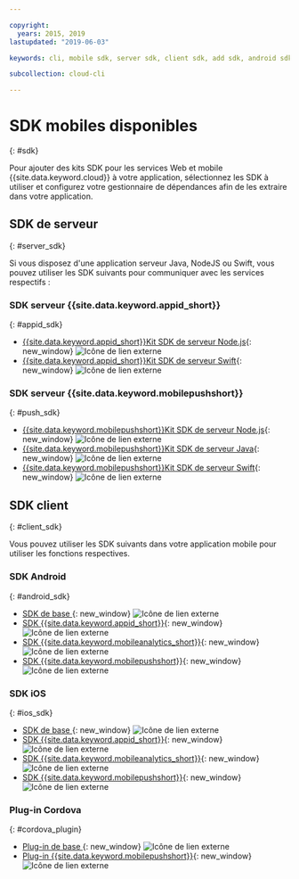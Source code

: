 ```yaml
---

copyright:
  years: 2015, 2019
lastupdated: "2019-06-03"

keywords: cli, mobile sdk, server sdk, client sdk, add sdk, android sdk, cordova

subcollection: cloud-cli

---
```


# SDK mobiles disponibles
{: #sdk}

Pour ajouter des kits SDK pour les services Web et mobile {{site.data.keyword.cloud}} à votre application, sélectionnez les SDK à utiliser et configurez votre gestionnaire de dépendances afin de les extraire dans votre application.

## SDK de serveur
{: #server_sdk}

Si vous disposez d'une application serveur Java, NodeJS ou Swift, vous pouvez utiliser les SDK suivants pour communiquer avec les services respectifs :

### SDK serveur {{site.data.keyword.appid_short}}
{: #appid_sdk}

- [{{site.data.keyword.appid_short}}Kit SDK de serveur Node.js](https://github.com/ibm-cloud-security/appid-serversdk-nodejs){: new_window} ![Icône de lien externe](../../icons/launch-glyph.svg "Icône de lien externe")
- [{{site.data.keyword.appid_short}}Kit SDK de serveur Swift](https://github.com/ibm-cloud-security/appid-serversdk-swift){: new_window} ![Icône de lien externe](../icons/launch-glyph.svg "Icône de lien externe")

### SDK serveur {{site.data.keyword.mobilepushshort}}
{: #push_sdk}

- [{{site.data.keyword.mobilepushshort}}Kit SDK de serveur Node.js](https://github.com/ibm-bluemix-mobile-services/bms-pushnotifications-serversdk-nodejs){: new_window} ![Icône de lien externe](../../icons/launch-glyph.svg "Icône de lien externe")
- [{{site.data.keyword.mobilepushshort}}Kit SDK de serveur Java](https://github.com/ibm-bluemix-mobile-services/bms-pushnotifications-serversdk-java){: new_window} ![Icône de lien externe](../../icons/launch-glyph.svg "Icône de lien externe")
- [{{site.data.keyword.mobilepushshort}}Kit SDK de serveur Swift](https://github.com/ibm-bluemix-mobile-services/bms-pushnotifications-serversdk-swift){: new_window} ![Icône de lien externe](../../icons/launch-glyph.svg "Icône de lien externe")

## SDK client
{: #client_sdk}

Vous pouvez utiliser les SDK suivants dans votre application mobile pour utiliser les fonctions respectives.

### SDK Android
{: #android_sdk}

- [SDK de base ](https://github.com/ibm-bluemix-mobile-services/bms-clientsdk-android-core){: new_window} ![Icône de lien externe](../../icons/launch-glyph.svg "Icône de lien externe")
- [SDK {{site.data.keyword.appid_short}}](https://github.com/ibm-cloud-security/appid-clientsdk-android){: new_window} ![Icône de lien externe](../../icons/launch-glyph.svg "Icône de lien externe")
- [SDK {{site.data.keyword.mobileanalytics_short}}](https://github.com/ibm-bluemix-mobile-services/bms-clientsdk-android-analytics){: new_window} ![Icône de lien externe](../../icons/launch-glyph.svg "Icône de lien externe")
- [SDK {{site.data.keyword.mobilepushshort}}](https://github.com/ibm-bluemix-mobile-services/bms-clientsdk-android-push){: new_window} ![Icône de lien externe](../../icons/launch-glyph.svg "Icône de lien externe")

### SDK iOS
{: #ios_sdk}

- [SDK de base ](https://github.com/ibm-bluemix-mobile-services/bms-clientsdk-swift-core){: new_window} ![Icône de lien externe](../../icons/launch-glyph.svg "Icône de lien externe")
- [SDK {{site.data.keyword.appid_short}}](https://github.com/ibm-cloud-security/appid-clientsdk-swift){: new_window} ![Icône de lien externe](../../icons/launch-glyph.svg "Icône de lien externe")
- [SDK {{site.data.keyword.mobileanalytics_short}}](https://github.com/ibm-bluemix-mobile-services/bms-clientsdk-swift-analytics){: new_window} ![Icône de lien externe](../../icons/launch-glyph.svg "Icône de lien externe")
- [SDK {{site.data.keyword.mobilepushshort}}](https://github.com/ibm-bluemix-mobile-services/bms-clientsdk-swift-push){: new_window} ![Icône de lien externe](../../icons/launch-glyph.svg "Icône de lien externe")

### Plug-in Cordova
{: #cordova_plugin}

- [Plug-in de base ](https://github.com/ibm-bluemix-mobile-services/bms-clientsdk-cordova-plugin-core){: new_window} ![Icône de lien externe](../../icons/launch-glyph.svg "Icône de lien externe")
- [Plug-in {{site.data.keyword.mobilepushshort}}](https://github.com/ibm-bluemix-mobile-services/bms-clientsdk-cordova-plugin-push){: new_window} ![Icône de lien externe](../../icons/launch-glyph.svg "Icône de lien externe")

